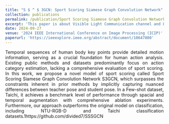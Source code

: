 ```yaml
---
title: "S $ ^ $ 3GCN: Sport Scoring Siamese Graph Convolution Network"
collection: publications
permalink: /publication/Sport Scoring Siamese Graph Convolution Network
excerpt: 'This paper is about Visible Light Communication channel and Light algorithm.'
date: 2024-09-27
venue: '2024 IEEE International Conference on Image Processing (ICIP)'
paperurl: 'https://ieeexplore.ieee.org/abstract/document/10647800'
---
```




<div style="text-align: justify;">Temporal sequences of human body key points provide detailed motion information, serving as a crucial foundation for human action analysis. Existing public methods and datasets predominantly focus on action category estimation, lacking a comprehensive evaluation of sport scoring. In this work, we propose a novel model of sport scoring called Sport Scoring Siamese Graph Convolution Network S3GCN, which surpasses the constraints inherent in prior methods by implicitly capturing nuanced differences between teacher pose and student pose. In a Few-shot dataset, Taichi, it achieves a benchmark level of performance through spacial and temporal augmentation with comprehensive ablation experiments. Furthermore, our approach outperforms the original model on classification, including NTU-RGB-D and Taichi classification datasets.1https://github.com/divided7/SSSGCN</div>



